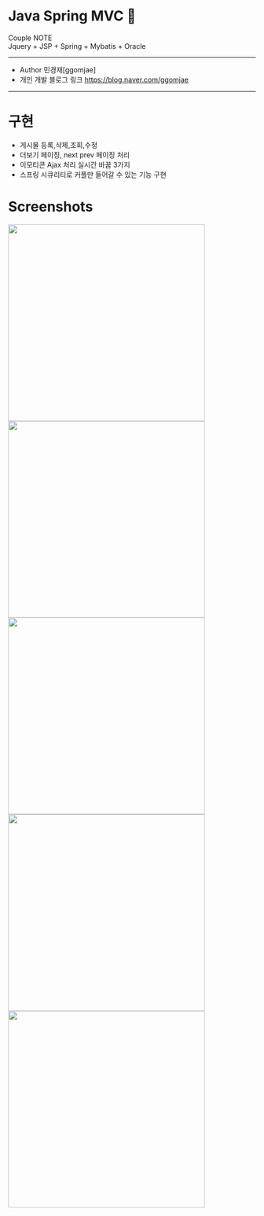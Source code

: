 Java Spring MVC 🐻
============ 
Couple NOTE <br>
Jquery + JSP + Spring + Mybatis + Oracle <br>

------------
* Author 민경재[ggomjae] <br>
* 개인 개발 블로그 링크 <https://blog.naver.com/ggomjae> <br>
------------

구현
============

* 게시물 등록,삭제,조회,수정 <br>
* 더보기 페이징, next prev 페이징 처리 <br>
* 이모티콘 Ajax 처리 실시간 바꿈 3가지<br>
* 스프링 시큐리티로 커플만 들어갈 수 있는 기능 구현<br>

Screenshots
============

<div>
    <img width ="400" src = "https://user-images.githubusercontent.com/43604493/79237587-4b880680-7ea9-11ea-8429-9cdc95704f57.JPG">
    <img width ="400" src = "https://user-images.githubusercontent.com/43604493/79237645-60fd3080-7ea9-11ea-9ac5-f0a319f0287a.JPG">
</div>
<div>
    <img width ="400" src = "https://user-images.githubusercontent.com/43604493/79237652-622e5d80-7ea9-11ea-8cac-1ab389dffa96.JPG">
    <img width ="400" src = "https://user-images.githubusercontent.com/43604493/79237655-62c6f400-7ea9-11ea-9c0e-a2a9f6b9df27.JPG">
</div>
<div>
    <img width ="400" src = "https://user-images.githubusercontent.com/43604493/79237659-63f82100-7ea9-11ea-8d56-c71e87d3d982.JPG">
</div>
